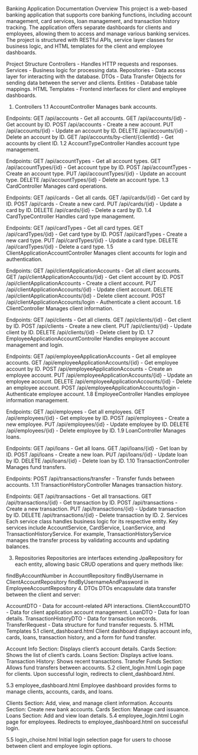 Banking Application Documentation
Overview
This project is a web-based banking application that supports core banking functions, including account management, card services, loan management, and transaction history tracking. The application offers separate dashboards for clients and employees, allowing them to access and manage various banking services. The project is structured with RESTful APIs, service layer classes for business logic, and HTML templates for the client and employee dashboards.

Project Structure
Controllers - Handles HTTP requests and responses.
Services - Business logic for processing data.
Repositories - Data access layer for interacting with the database.
DTOs - Data Transfer Objects for sending data between the server and clients.
Entities - Database table mappings.
HTML Templates - Frontend interfaces for client and employee dashboards.
1. Controllers
1.1 AccountController
Manages bank accounts.

Endpoints:
GET /api/accounts - Get all accounts.
GET /api/accounts/{id} - Get account by ID.
POST /api/accounts - Create a new account.
PUT /api/accounts/{id} - Update an account by ID.
DELETE /api/accounts/{id} - Delete an account by ID.
GET /api/accounts/by-client/{clientId} - Get accounts by client ID.
1.2 AccountTypeController
Handles account type management.

Endpoints:
GET /api/accountTypes - Get all account types.
GET /api/accountTypes/{id} - Get account type by ID.
POST /api/accountTypes - Create an account type.
PUT /api/accountTypes/{id} - Update an account type.
DELETE /api/accountTypes/{id} - Delete an account type.
1.3 CardController
Manages card operations.

Endpoints:
GET /api/cards - Get all cards.
GET /api/cards/{id} - Get card by ID.
POST /api/cards - Create a new card.
PUT /api/cards/{id} - Update a card by ID.
DELETE /api/cards/{id} - Delete a card by ID.
1.4 CardTypeController
Handles card type management.

Endpoints:
GET /api/cardTypes - Get all card types.
GET /api/cardTypes/{id} - Get card type by ID.
POST /api/cardTypes - Create a new card type.
PUT /api/cardTypes/{id} - Update a card type.
DELETE /api/cardTypes/{id} - Delete a card type.
1.5 ClientApplicationAccountController
Manages client accounts for login and authentication.

Endpoints:
GET /api/clientApplicationAccounts - Get all client accounts.
GET /api/clientApplicationAccounts/{id} - Get client account by ID.
POST /api/clientApplicationAccounts - Create a client account.
PUT /api/clientApplicationAccounts/{id} - Update client account.
DELETE /api/clientApplicationAccounts/{id} - Delete client account.
POST /api/clientApplicationAccounts/login - Authenticate a client account.
1.6 ClientController
Manages client information.

Endpoints:
GET /api/clients - Get all clients.
GET /api/clients/{id} - Get client by ID.
POST /api/clients - Create a new client.
PUT /api/clients/{id} - Update client by ID.
DELETE /api/clients/{id} - Delete client by ID.
1.7 EmployeeApplicationAccountController
Handles employee account management and login.

Endpoints:
GET /api/employeeApplicationAccounts - Get all employee accounts.
GET /api/employeeApplicationAccounts/{id} - Get employee account by ID.
POST /api/employeeApplicationAccounts - Create an employee account.
PUT /api/employeeApplicationAccounts/{id} - Update an employee account.
DELETE /api/employeeApplicationAccounts/{id} - Delete an employee account.
POST /api/employeeApplicationAccounts/login - Authenticate employee account.
1.8 EmployeeController
Handles employee information management.

Endpoints:
GET /api/employees - Get all employees.
GET /api/employees/{id} - Get employee by ID.
POST /api/employees - Create a new employee.
PUT /api/employees/{id} - Update employee by ID.
DELETE /api/employees/{id} - Delete employee by ID.
1.9 LoanController
Manages loans.

Endpoints:
GET /api/loans - Get all loans.
GET /api/loans/{id} - Get loan by ID.
POST /api/loans - Create a new loan.
PUT /api/loans/{id} - Update loan by ID.
DELETE /api/loans/{id} - Delete loan by ID.
1.10 TransactionController
Manages fund transfers.

Endpoints:
POST /api/transactions/transfer - Transfer funds between accounts.
1.11 TransactionHistoryController
Manages transaction history.

Endpoints:
GET /api/transactions - Get all transactions.
GET /api/transactions/{id} - Get transaction by ID.
POST /api/transactions - Create a new transaction.
PUT /api/transactions/{id} - Update transaction by ID.
DELETE /api/transactions/{id} - Delete transaction by ID.
2. Services
Each service class handles business logic for its respective entity. Key services include AccountService, CardService, LoanService, and TransactionHistoryService. For example, TransactionHistoryService manages the transfer process by validating accounts and updating balances.

3. Repositories
Repositories are interfaces extending JpaRepository for each entity, allowing basic CRUD operations and query methods like:

findByAccountNumber in AccountRepository
findByUsername in ClientAccountRepository
findByUsernameAndPassword in EmployeeAccountRepository
4. DTOs
DTOs encapsulate data transfer between the client and server:

AccountDTO - Data for account-related API interactions.
ClientAccountDTO - Data for client application account management.
LoanDTO - Data for loan details.
TransactionHistoryDTO - Data for transaction records.
TransferRequest - Data structure for fund transfer requests.
5. HTML Templates
5.1 client_dashboard.html
Client dashboard displays account info, cards, loans, transaction history, and a form for fund transfer.

Account Info Section: Displays client’s account details.
Cards Section: Shows the list of client’s cards.
Loans Section: Displays active loans.
Transaction History: Shows recent transactions.
Transfer Funds Section: Allows fund transfers between accounts.
5.2 client_login.html
Login page for clients. Upon successful login, redirects to client_dashboard.html.

5.3 employee_dashboard.html
Employee dashboard provides forms to manage clients, accounts, cards, and loans.

Clients Section: Add, view, and manage client information.
Accounts Section: Create new bank accounts.
Cards Section: Manage card issuance.
Loans Section: Add and view loan details.
5.4 employee_login.html
Login page for employees. Redirects to employee_dashboard.html on successful login.

5.5 login_choise.html
Initial login selection page for users to choose between client and employee login options.

